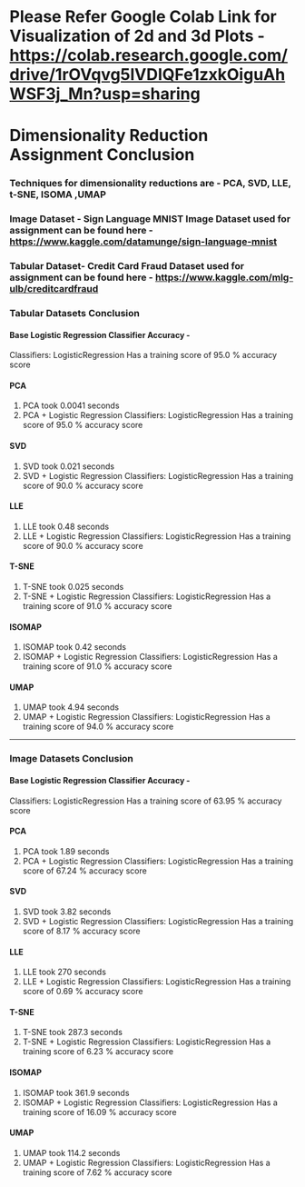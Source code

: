 # Please Refer Google Colab Link for Visualization of 2d and 3d Plots - https://colab.research.google.com/drive/1rOVqvg5lVDIQFe1zxkOiguAhWSF3j_Mn?usp=sharing

# Dimensionality Reduction Assignment Conclusion


### Techniques for dimensionality reductions are - PCA, SVD, LLE, t-SNE, ISOMA ,UMAP

### Image Dataset - Sign Language MNIST Image Dataset used for assignment can be found here - https://www.kaggle.com/datamunge/sign-language-mnist

### Tabular Dataset- Credit Card Fraud Dataset used for assignment can be found here - https://www.kaggle.com/mlg-ulb/creditcardfraud

### Tabular Datasets Conclusion

#### Base Logistic Regression Classifier Accuracy - 
Classifiers:  LogisticRegression Has a training score of 95.0 % accuracy score

#### PCA 
1.   PCA took 0.0041 seconds
2.   PCA + Logistic Regression Classifiers:  LogisticRegression Has a training score of 95.0 % accuracy score

#### SVD 
1.   SVD took 0.021 seconds
2.   SVD + Logistic Regression Classifiers:  LogisticRegression Has a training score of 90.0 % accuracy score

#### LLE 
1.   LLE took 0.48 seconds
2.   LLE + Logistic Regression Classifiers:  LogisticRegression Has a training score of 90.0 % accuracy score

#### T-SNE 
1.   T-SNE took 0.025 seconds
2.   T-SNE + Logistic Regression Classifiers:  LogisticRegression Has a training score of 91.0 % accuracy score

#### ISOMAP 
1.   ISOMAP took 0.42 seconds
2.   ISOMAP + Logistic Regression Classifiers:  LogisticRegression Has a training score of 91.0 % accuracy score

#### UMAP 
1.   UMAP took 4.94 seconds
2.   UMAP + Logistic Regression Classifiers:  LogisticRegression Has a training score of 94.0 % accuracy score


-------------------------------- 

### Image Datasets Conclusion

#### Base Logistic Regression Classifier Accuracy - 
Classifiers:  LogisticRegression Has a training score of 63.95 % accuracy score

#### PCA 
1.   PCA took 1.89 seconds
2.   PCA + Logistic Regression Classifiers:  LogisticRegression Has a training score of 67.24 % accuracy score

#### SVD 
1.   SVD took 3.82 seconds
2.   SVD + Logistic Regression Classifiers:  LogisticRegression Has a training score of 8.17 % accuracy score

#### LLE 
1.   LLE took 270 seconds
2.   LLE + Logistic Regression Classifiers:  LogisticRegression Has a training score of 0.69 % accuracy score

#### T-SNE 
1.   T-SNE took 287.3 seconds
2.   T-SNE + Logistic Regression Classifiers:  LogisticRegression Has a training score of 6.23 % accuracy score

#### ISOMAP 
1.   ISOMAP took 361.9 seconds
2.   ISOMAP + Logistic Regression Classifiers:  LogisticRegression Has a training score of 16.09 % accuracy score

#### UMAP 
1.   UMAP took 114.2 seconds
2.   UMAP + Logistic Regression Classifiers:  LogisticRegression Has a training score of 7.62 % accuracy score
